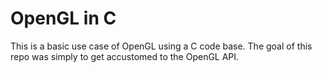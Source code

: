 # OpenGL in C

This is a basic use case of OpenGL using a C code base.
The goal of this repo was simply to get accustomed to the OpenGL API.
